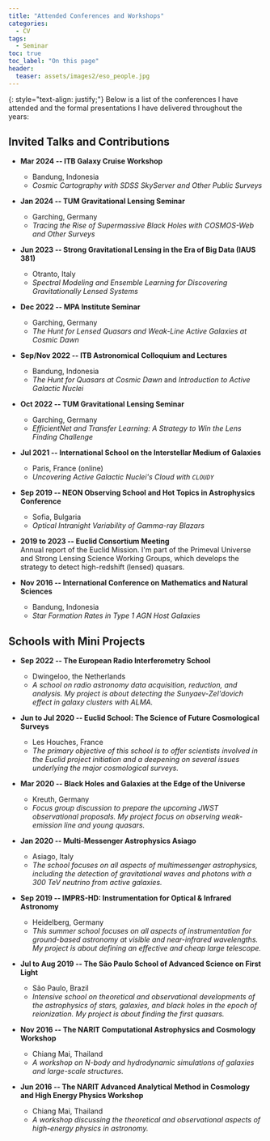 ```yaml
---
title: "Attended Conferences and Workshops"
categories:
  - CV
tags:
  - Seminar
toc: true
toc_label: "On this page"
header:
  teaser: assets/images2/eso_people.jpg
---
```


{: style="text-align: justify;"}
Below is a list of the conferences I have attended and the formal presentations I have delivered throughout the years:

## Invited Talks and Contributions

- **Mar 2024 -- ITB Galaxy Cruise Workshop**
   - Bandung, Indonesia  
   - *Cosmic Cartography with SDSS SkyServer and Other Public Surveys*

- **Jan 2024 -- TUM Gravitational Lensing Seminar**  
   - Garching, Germany  
   - *Tracing the Rise of Supermassive Black Holes with COSMOS-Web and Other Surveys*

- **Jun 2023 -- Strong Gravitational Lensing in the Era of Big Data (IAUS 381)**  
   - Otranto, Italy  
   - *Spectral Modeling and Ensemble Learning for Discovering Gravitationally Lensed Systems*

- **Dec 2022 -- MPA Institute Seminar**  
   - Garching, Germany  
   - *The Hunt for Lensed Quasars and Weak-Line Active Galaxies at Cosmic Dawn*

- **Sep/Nov 2022 -- ITB Astronomical Colloquium and Lectures**  
   - Bandung, Indonesia  
   - *The Hunt for Quasars at Cosmic Dawn* and *Introduction to Active Galactic Nuclei*

- **Oct 2022 -- TUM Gravitational Lensing Seminar**  
   - Garching, Germany  
   - *EfficientNet and Transfer Learning: A Strategy to Win the Lens Finding Challenge*

- **Jul 2021 -- International School on the Interstellar Medium of Galaxies**  
   - Paris, France (online)  
   - *Uncovering Active Galactic Nuclei's Cloud with `CLOUDY`*

- **Sep 2019 -- NEON Observing School and Hot Topics in Astrophysics Conference**  
   - Sofia, Bulgaria  
   - *Optical Intranight Variability of Gamma-ray Blazars*

- **2019 to 2023 -- Euclid Consortium Meeting**  
Annual report of the Euclid Mission. I'm part of the Primeval Universe and Strong Lensing Science Working Groups, which develops the strategy to detect high-redshift (lensed) quasars.
   
- **Nov 2016 -- International Conference on Mathematics and Natural Sciences**
  - Bandung, Indonesia  
  - *Star Formation Rates in Type 1 AGN Host Galaxies*
  
## Schools with Mini Projects  

- **Sep 2022 -- The European Radio Interferometry School**  
  - Dwingeloo, the Netherlands  
  - *A school on radio astronomy data acquisition, reduction, and analysis. My project is about detecting the Sunyaev-Zel'dovich effect in galaxy clusters with ALMA.*

- **Jun to Jul 2020 -- Euclid School: The Science of Future Cosmological Surveys**  
  - Les Houches, France  
  - *The primary objective of this school is to offer scientists involved in the Euclid project initiation and a deepening on several issues underlying the major cosmological surveys.*

- **Mar 2020 -- Black Holes and Galaxies at the Edge of the Universe**  
  - Kreuth, Germany  
  - *Focus group discussion to prepare the upcoming JWST observational proposals. My project focus on observing weak-emission line and young quasars.*

- **Jan 2020 -- Multi-Messenger Astrophysics Asiago**  
  - Asiago, Italy  
  - *The school focuses on all aspects of multimessenger astrophysics, including the detection of gravitational waves and photons with a 300 TeV neutrino from active galaxies.*

- **Sep 2019 -- IMPRS-HD: Instrumentation for Optical & Infrared Astronomy**  
  - Heidelberg, Germany  
  - *This summer school focuses on all aspects of instrumentation for ground-based astronomy at visible and near-infrared wavelengths. My project is about defining an effective and cheap large telescope.*

- **Jul to Aug 2019 -- The São Paulo School of Advanced Science on First Light**  
  - São Paulo, Brazil  
  - *Intensive school on theoretical and observational developments of the astrophysics of stars, galaxies, and black holes in the epoch of reionization. My project is about finding the first quasars.*

- **Nov 2016 -- The NARIT Computational Astrophysics and Cosmology Workshop**
  - Chiang Mai, Thailand  
  - *A workshop on N-body and hydrodynamic simulations of galaxies and large-scale structures.*
  
- **Jun 2016 -- The NARIT Advanced Analytical Method in Cosmology and High Energy Physics Workshop**
  - Chiang Mai, Thailand  
  - *A workshop discussing the theoretical and observational aspects of high-energy physics in astronomy.*

